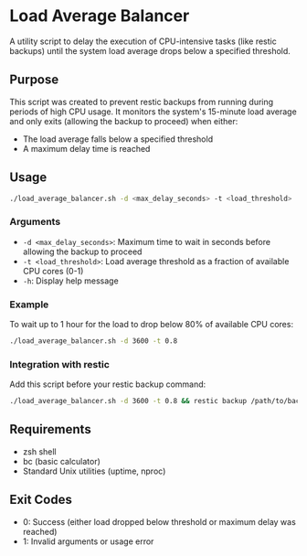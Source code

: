 # Load Average Balancer

A utility script to delay the execution of CPU-intensive tasks (like restic backups) until the system load average drops below a specified threshold.

## Purpose

This script was created to prevent restic backups from running during periods of high CPU usage. It monitors the system's 15-minute load average and only exits (allowing the backup to proceed) when either:
- The load average falls below a specified threshold
- A maximum delay time is reached

## Usage

```bash
./load_average_balancer.sh -d <max_delay_seconds> -t <load_threshold>
```

### Arguments

- `-d <max_delay_seconds>`: Maximum time to wait in seconds before allowing the backup to proceed
- `-t <load_threshold>`: Load average threshold as a fraction of available CPU cores (0-1)
- `-h`: Display help message

### Example

To wait up to 1 hour for the load to drop below 80% of available CPU cores:

```bash
./load_average_balancer.sh -d 3600 -t 0.8
```

### Integration with restic

Add this script before your restic backup command:

```bash
./load_average_balancer.sh -d 3600 -t 0.8 && restic backup /path/to/backup
```

## Requirements

- zsh shell
- bc (basic calculator)
- Standard Unix utilities (uptime, nproc)

## Exit Codes

- 0: Success (either load dropped below threshold or maximum delay was reached)
- 1: Invalid arguments or usage error
